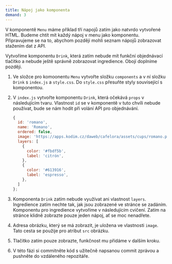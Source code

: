 ```yaml
---
title: Nápoj jako komponenta
demand: 3
---
```


V komponentě `Menu` máme příklad tří napojů zatím jako natvrdo vytvořené HTML. Budeme chtít mít každý nápoj v menu jako komponentu. Připravujeme se na to, abychom později mohli seznam nápojů zobrazovat stažením dat z API. 

Vytvoříme komponentu `Drink`, která zatím nebude mít funkční objednávací tlačítko a nebude ještě správně zobrazovat ingredience. Obojí doplníme později.

1. Ve složce pro komoonentu `Menu` vytvořte složku `components` a v ní složku `Drink` s `index.js` a `style.css`. Do `style.css` přesuňte styly související s komponentou.
1. V `index.js` vytvořte komponentu `Drink`, která očekává `props` v následujícím tvaru. Vlastnost `id` se v komponentě v tuto chvíli nebude používat, bude se nám hodit při volání API pro objednávání.

   ```js
   {
     id: 'romano',
     name: 'Romano',
     ordered: false,
     image: 'https://apps.kodim.cz/daweb/cafelora/assets/cups/romano.png',
     layers: [
       {
         color: '#fbdf5b',
         label: 'citrón',
       },
       {
         color: '#613916',
         label: 'espresso',
       },
     ]
   };
   ```
1. Komponenta `Drink` zatím nebude využívat ani vlastnost `layers`. Ingredience zatím nechte tak, jak jsou zobrazené ve stránce se zadáním. Komponentu pro ingredience vytvoříme v následujícím cvičení. Zatím na stránce klidně zobrazte pouze jeden nápoj, ať se moc nenadřete. 
1. Adresa obrázku, který se má zobrazit, je uložena ve vlastnosti `image`. Tato cesta se použije pro atribut `src` obrázku.
1. Tlačítko zatím pouze zobrazte, funkčnost mu přidáme v dalším kroku.
1. V této fázi si commitněte kód s užitečně napsanou commit zprávou a pushněte do vzdáleného repozitáře.